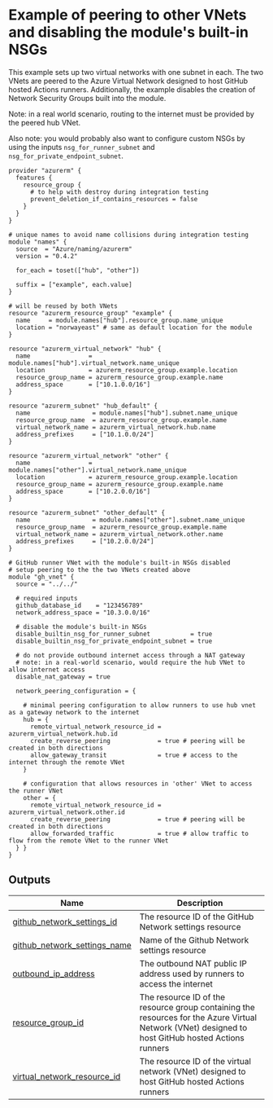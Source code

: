 # Example of peering to other VNets and disabling the module's built-in NSGs

This example sets up two virtual networks with one subnet in each. The two VNets are peered to the Azure Virtual Network designed to host GitHub hosted Actions runners. Additionally, the example disables the creation of Network Security Groups built into the module.

Note: in a real world scenario, routing to the internet must be provided by the peered hub VNet.

Also note: you would probably also want to configure custom NSGs by using the inputs `nsg_for_runner_subnet` and `nsg_for_private_endpoint_subnet`.

<!-- BEGIN_TF_DOCS -->

```hcl
provider "azurerm" {
  features {
    resource_group {
      # to help with destroy during integration testing
      prevent_deletion_if_contains_resources = false
    }
  }
}

# unique names to avoid name collisions during integration testing
module "names" {
  source  = "Azure/naming/azurerm"
  version = "0.4.2"

  for_each = toset(["hub", "other"])

  suffix = ["example", each.value]
}

# will be reused by both VNets
resource "azurerm_resource_group" "example" {
  name     = module.names["hub"].resource_group.name_unique
  location = "norwayeast" # same as default location for the module
}

resource "azurerm_virtual_network" "hub" {
  name                = module.names["hub"].virtual_network.name_unique
  location            = azurerm_resource_group.example.location
  resource_group_name = azurerm_resource_group.example.name
  address_space       = ["10.1.0.0/16"]
}

resource "azurerm_subnet" "hub_default" {
  name                 = module.names["hub"].subnet.name_unique
  resource_group_name  = azurerm_resource_group.example.name
  virtual_network_name = azurerm_virtual_network.hub.name
  address_prefixes     = ["10.1.0.0/24"]
}

resource "azurerm_virtual_network" "other" {
  name                = module.names["other"].virtual_network.name_unique
  location            = azurerm_resource_group.example.location
  resource_group_name = azurerm_resource_group.example.name
  address_space       = ["10.2.0.0/16"]
}

resource "azurerm_subnet" "other_default" {
  name                 = module.names["other"].subnet.name_unique
  resource_group_name  = azurerm_resource_group.example.name
  virtual_network_name = azurerm_virtual_network.other.name
  address_prefixes     = ["10.2.0.0/24"]
}

# GitHub runner VNet with the module's built-in NSGs disabled
# setup peering to the the two VNets created above
module "gh_vnet" {
  source = "../../"

  # required inputs
  github_database_id    = "123456789"
  network_address_space = "10.3.0.0/16"

  # disable the module's built-in NSGs
  disable_builtin_nsg_for_runner_subnet           = true
  disable_builtin_nsg_for_private_endpoint_subnet = true

  # do not provide outbound internet access through a NAT gateway
  # note: in a real-world scenario, would require the hub VNet to allow internet access
  disable_nat_gateway = true

  network_peering_configuration = {

    # minimal peering configuration to allow runners to use hub vnet as a gateway network to the internet
    hub = {
      remote_virtual_network_resource_id = azurerm_virtual_network.hub.id
      create_reverse_peering             = true # peering will be created in both directions
      allow_gateway_transit              = true # access to the internet through the remote VNet
    }

    # configuration that allows resources in 'other' VNet to access the runner VNet
    other = {
      remote_virtual_network_resource_id = azurerm_virtual_network.other.id
      create_reverse_peering             = true # peering will be created in both directions
      allow_forwarded_traffic            = true # allow traffic to flow from the remote VNet to the runner VNet
  } }
}
```

## Outputs

| Name | Description |
|------|-------------|
| <a name="output_github_network_settings_id"></a> [github\_network\_settings\_id](#output\_github\_network\_settings\_id) | The resource ID of the GitHub Network settings resource |
| <a name="output_github_network_settings_name"></a> [github\_network\_settings\_name](#output\_github\_network\_settings\_name) | Name of the Github Network settings resource |
| <a name="output_outbound_ip_address"></a> [outbound\_ip\_address](#output\_outbound\_ip\_address) | The outbound NAT public IP address used by runners to access the internet |
| <a name="output_resource_group_id"></a> [resource\_group\_id](#output\_resource\_group\_id) | The resource ID of the resource group containing the resources for the Azure Virtual Network (VNet) designed to host GitHub hosted Actions runners |
| <a name="output_virtual_network_resource_id"></a> [virtual\_network\_resource\_id](#output\_virtual\_network\_resource\_id) | The resource ID of the virtual network (VNet) designed to host GitHub hosted Actions runners |
<!-- END_TF_DOCS -->